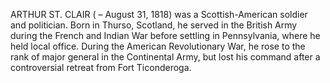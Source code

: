 ARTHUR ST. CLAIR ( – August 31, 1818) was a Scottish-American soldier and politician. Born in Thurso, Scotland, he served in the British Army during the French and Indian War before settling in Pennsylvania, where he held local office. During the American Revolutionary War, he rose to the rank of major general in the Continental Army, but lost his command after a controversial retreat from Fort Ticonderoga.
